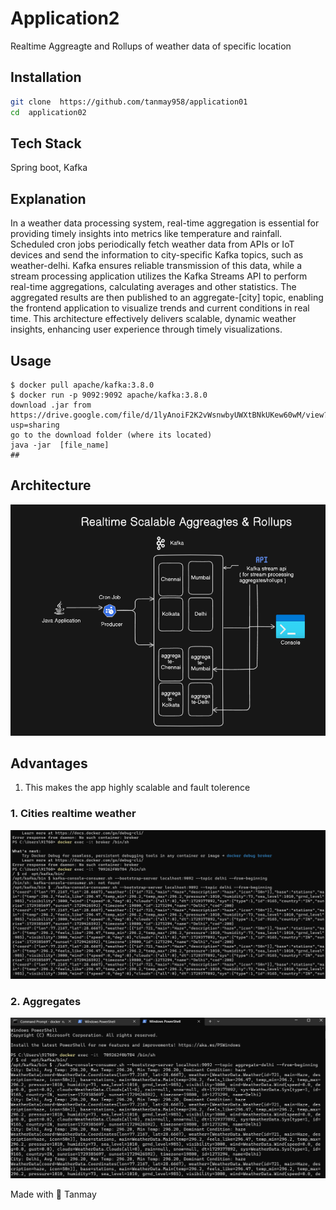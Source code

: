 ﻿# Application2

Realtime Aggreagte and Rollups of weather data of specific location

## Installation

```bash
git clone  https://github.com/tanmay958/application01
cd  application02
```

## Tech Stack

Spring boot, Kafka

## Explanation

In a weather data processing system, real-time aggregation is essential for providing timely insights into metrics like temperature and rainfall. Scheduled cron jobs periodically fetch weather data from APIs or IoT devices and send the information to city-specific Kafka topics, such as weather-delhi. Kafka ensures reliable transmission of this data, while a stream processing application utilizes the Kafka Streams API to perform real-time aggregations, calculating averages and other statistics. The aggregated results are then published to an aggregate-[city] topic, enabling the frontend application to visualize trends and current conditions in real time. This architecture effectively delivers scalable, dynamic weather insights, enhancing user experience through timely visualizations.

## Usage

```docker
$ docker pull apache/kafka:3.8.0
$ docker run -p 9092:9092 apache/kafka:3.8.0
download .jar from https://drive.google.com/file/d/1lyAnoiF2K2vWsnwbyUWXtBNkUKew60wM/view?usp=sharing
go to the download folder (where its located)
java -jar  [file_name]
##
```

## Architecture

![Arch ](./Assets/architecture.png)

## Advantages

1. This makes the app highly scalable and fault tolerence

### 1. Cities realtime weather

![Cities ](./Assets/cities.png)

### 2. Aggregates

![Aggreagtes](./Assets/aggregate.png)

Made with 💖 Tanmay
